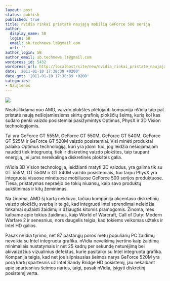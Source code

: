 ```yaml
---
layout: post
status: publish
published: true
title: nVidia rinkai pristatė naująją mobilią GeForce 500 seriją
author:
  display_name: SB
  login: SB
  email: sb.technews.lt@gmail.com
  url: ''
author_login: SB
author_email: sb.technews.lt@gmail.com
wordpress_id: 5432
wordpress_url: http://localhost/site/new/nvidia_rinkai_pristate_naujaja_mobilia_geforce_500_serija/
date: '2011-01-10 17:38:39 +0200'
date_gmt: '2011-01-10 17:38:39 +0200'
categories:
- Naujienos
---
```

<div class="imgright"><img src="http://technews.lt/upload/GeForce_GT_540m_3qtr_610x368.jpg"  /></div>
<p>Neatsilikdama nuo AMD, vaizdo plokštes plėtojanti kompanija nVidia taip pat pristatė naują nešiojamiesiems skirtų grafinių plokščių šeimą, kurią kol kas sudaro penki vaizdo posistemiai pasižymintys Optimus, PhysX ir 3D Vision technologijomis.</p>
<p>Tai yra GeForce GT 555M, GeForce GT 550M, GeForce GT 540M, GeForce GT 525M ir GeForce GT 520M vaizdo posistemiai. Visi minėti produktai palaiko Optimus technologiją, kuri yra įdomi tuo, jog leidžia nešiojamajam naudoti tiek integruotą, tiek ir diskretinę vaizdo plokštes, taip taupant energiją, jei jums nereikalinga diskretinės plokštės galia.</p>
<p>nVidia 3D Vision technologija, leidžianti matyti 3D vaizdus, yra galima tik su GT 555M, GT 550M ir GT 540M vaizdo posistemiais, tuo tarpu PhysX yra integruota visuose minėtuose mobiliuose GeForce 500 serijos produktuose. Tiesa, pristatymas nepraėjo be tokių niuansų, kaip savo produktų aukštinimas ir kitų žeminimas.</p>
<p>Na žinoma, AMD šį kartą nekliuvo, tačiau kompanija akcentavo diskretinių vaizdo plokščių svarbą ir teigė, kad integruoti Intel sprendimai neleidžia tinkamai sužaisti žaidimų ir džiaugtis kitomis pramogomis. Žinoma, mes kalbame apie tokius žaidimus, kaip World of Warcraft, Call of Duty: Modern Warfare 2 ir senesnius, nors daugelis teigia, kad tokiems veiksmas užteks ir Intel HD galios.</p>
<p>Pasak nVidia tyrimo, net 87 pastarųjų poros metų populiarių PC žaidimų neveikia su Intel integruota grafika. nVidia neveikimą įvertino kaip žaidimą minimaliais nustatymais ir net 25 kadrų per sekundę neturėjimą bei akivaizdžius vizualinius defektus, kurie pasitaiko su Intel integruota grafika. Kompanija teigia, kad net jos silpniausias šeimos narys GeForce 520M yra porą kartų spartesnis už Intel Sandy Bridge HD posistemį, jau nekalbant apie spartesnius šeimos narius, taigi, pasak nVidia, įsigyti diskretinį posistemį verta.</p>
